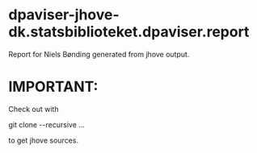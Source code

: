 # dpaviser-jhove-dk.statsbiblioteket.dpaviser.report
Report for Niels Bønding generated from jhove output.

IMPORTANT:
===
Check out with

   git clone --recursive ...

to get jhove sources.